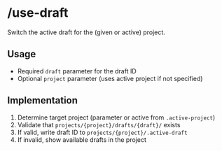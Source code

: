# /use-draft

Switch the active draft for the (given or active) project.

## Usage
- Required `draft` parameter for the draft ID
- Optional `project` parameter (uses active project if not specified)

## Implementation
1. Determine target project (parameter or active from `.active-project`)
2. Validate that `projects/{project}/drafts/{draft}/` exists
3. If valid, write draft ID to `projects/{project}/.active-draft`
4. If invalid, show available drafts in the project